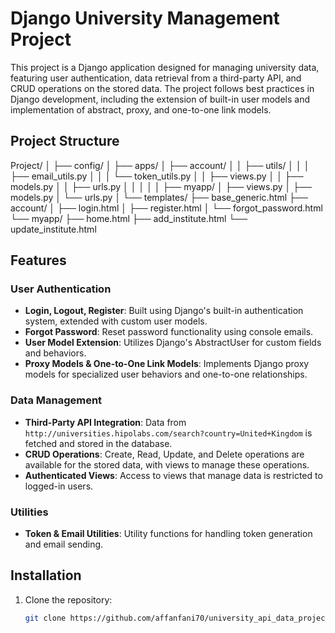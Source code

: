 # Django University Management Project

This project is a Django application designed for managing university data, featuring user authentication, data retrieval from a third-party API, and CRUD operations on the stored data. The project follows best practices in Django development, including the extension of built-in user models and implementation of abstract, proxy, and one-to-one link models.

## Project Structure
Project/
│
├── config/
│
├── apps/
│ ├── account/
│ │ ├── utils/
│ │ │ ├── email_utils.py
│ │ │ └── token_utils.py
│ │ ├── views.py
│ │ ├── models.py
│ │ ├── urls.py
│ │ 
│ │
│ ├── myapp/
│ ├── views.py
│ ├── models.py
│ └── urls.py
│
└── templates/
├── base_generic.html
├── account/
│ ├── login.html
│ ├── register.html
│ └── forgot_password.html
└── myapp/
├── home.html
├── add_institute.html
└── update_institute.html


## Features

### User Authentication
- **Login, Logout, Register**: Built using Django's built-in authentication system, extended with custom user models.
- **Forgot Password**: Reset password functionality using console emails.
- **User Model Extension**: Utilizes Django's AbstractUser for custom fields and behaviors.
- **Proxy Models & One-to-One Link Models**: Implements Django proxy models for specialized user behaviors and one-to-one relationships.

### Data Management
- **Third-Party API Integration**: Data from `http://universities.hipolabs.com/search?country=United+Kingdom` is fetched and stored in the database.
- **CRUD Operations**: Create, Read, Update, and Delete operations are available for the stored data, with views to manage these operations.
- **Authenticated Views**: Access to views that manage data is restricted to logged-in users.

### Utilities
- **Token & Email Utilities**: Utility functions for handling token generation and email sending.

## Installation

1. Clone the repository:
   ```bash
   git clone https://github.com/affanfani70/university_api_data_projec.git
